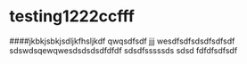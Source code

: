 # testing1222ccfff
####jkbkjsbkjsdljkfhsljkdf
qwqsdfsdf
jjj
wesdfsdfsdsdfsdfsdf
sdswdsqewqwesdsdsdsdfdfdf
sdsdfsssssds
sdsd
fdfdfsdfsdf
